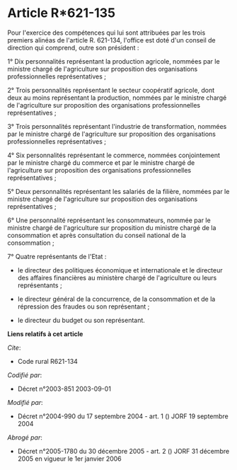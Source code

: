 # Article R*621-135

Pour l'exercice des compétences qui lui sont attribuées par les trois premiers alinéas de l'article R. 621-134, l'office est
doté d'un conseil de direction qui comprend, outre son président :

1° Dix personnalités représentant la production agricole, nommées par le ministre chargé de l'agriculture sur proposition des
organisations professionnelles représentatives ;

2° Trois personnalités représentant le secteur coopératif agricole, dont deux au moins représentant la production, nommées
par le ministre chargé de l'agriculture sur proposition des organisations professionnelles représentatives ;

3° Trois personnalités représentant l'industrie de transformation, nommées par le ministre chargé de l'agriculture sur
proposition des organisations professionnelles représentatives ;

4° Six personnalités représentant le commerce, nommées conjointement par le ministre chargé du commerce et par le ministre
chargé de l'agriculture sur proposition des organisations professionnelles représentatives ;

5° Deux personnalités représentant les salariés de la filière, nommées par le ministre chargé de l'agriculture sur
proposition des organisations représentatives ;

6° Une personnalité représentant les consommateurs, nommée par le ministre chargé de l'agriculture sur proposition du
ministre chargé de la consommation et après consultation du conseil national de la consommation ;

7° Quatre représentants de l'Etat :

- le directeur des politiques économique et internationale et le directeur des affaires financières au ministère chargé de
l'agriculture ou leurs représentants ;

- le directeur général de la concurrence, de la consommation et de la répression des fraudes ou son représentant ;

- le directeur du budget ou son représentant.

**Liens relatifs à cet article**

_Cite_:

  - Code rural R621-134

_Codifié par_:

  - Décret n°2003-851 2003-09-01

_Modifié par_:

  - Décret n°2004-990 du 17 septembre 2004 - art. 1 () JORF 19 septembre 2004

_Abrogé par_:

  - Décret n°2005-1780 du 30 décembre 2005 - art. 2 () JORF 31 décembre 2005 en vigueur le 1er janvier 2006
